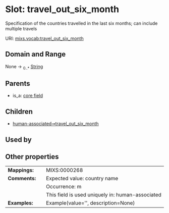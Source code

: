 
# Slot: travel_out_six_month


Specification of the countries travelled in the last six months; can include multiple travels

URI: [mixs.vocab:travel_out_six_month](https://w3id.org/mixs/vocab/travel_out_six_month)


## Domain and Range

None &#8594;  <sub>0..\*</sub> [String](types/String.md)

## Parents

 *  is_a: [core field](core_field.md)

## Children

 *  [human-associated➞travel_out_six_month](human_associated_travel_out_six_month.md)

## Used by


## Other properties

|  |  |  |
| --- | --- | --- |
| **Mappings:** | | MIXS:0000268 |
| **Comments:** | | Expected value: country name |
|  | | Occurrence: m |
|  | | This field is used uniquely in: human-associated |
| **Examples:** | | Example(value='', description=None) |

